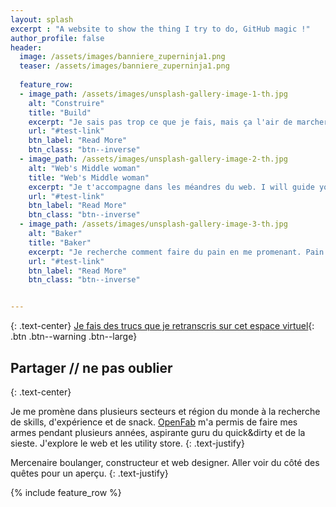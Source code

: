 ```yaml
---
layout: splash
excerpt : "A website to show the thing I try to do, GitHub magic !"
author_profile: false
header:
  image: /assets/images/banniere_zuperninja1.png
  teaser: /assets/images/banniere_zuperninja1.png
  
  feature_row:
  - image_path: /assets/images/unsplash-gallery-image-1-th.jpg
    alt: "Construire"
    title: "Build"
    excerpt: "Je sais pas trop ce que je fais, mais ça l'air de marcher. I don't know what I'm doing, but it kind of works."
    url: "#test-link"
    btn_label: "Read More"
    btn_class: "btn--inverse"
  - image_path: /assets/images/unsplash-gallery-image-2-th.jpg
    alt: "Web's Middle woman"
    title: "Web's Middle woman"
    excerpt: "Je t'accompagne dans les méandres du web. I will guide you in the world wild web."
    url: "#test-link"
    btn_label: "Read More"
    btn_class: "btn--inverse"
  - image_path: /assets/images/unsplash-gallery-image-3-th.jpg
    alt: "Baker"
    title: "Baker"
    excerpt: "Je recherche comment faire du pain en me promenant. Pain sur commande"
    url: "#test-link"
    btn_label: "Read More"
    btn_class: "btn--inverse"


---
```



{: .text-center}
[Je fais des trucs que je retranscris sur cet espace virtuel](/blog/year-archive/){: .btn .btn--warning .btn--large}

## Partager // ne pas oublier 
{: .text-center}


Je me promène dans plusieurs secteurs et région du monde à la recherche de skills, d'expérience et de snack.
[OpenFab](http://openfab.be) m'a permis de faire mes armes pendant plusieurs années, aspirante guru du quick&dirty et de la sieste. J'explore le web et les utility store.
{: .text-justify}

Mercenaire boulanger, constructeur et web designer. Aller voir du côté des quêtes pour un aperçu.
{: .text-justify}

{% include feature_row %}



